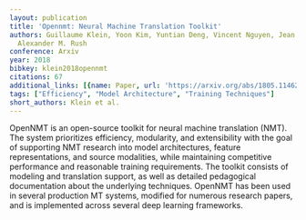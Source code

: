 ```yaml
---
layout: publication
title: 'Opennmt: Neural Machine Translation Toolkit'
authors: Guillaume Klein, Yoon Kim, Yuntian Deng, Vincent Nguyen, Jean Senellart,
  Alexander M. Rush
conference: Arxiv
year: 2018
bibkey: klein2018opennmt
citations: 67
additional_links: [{name: Paper, url: 'https://arxiv.org/abs/1805.11462'}]
tags: ["Efficiency", "Model Architecture", "Training Techniques"]
short_authors: Klein et al.
---
```

OpenNMT is an open-source toolkit for neural machine translation (NMT). The
system prioritizes efficiency, modularity, and extensibility with the goal of
supporting NMT research into model architectures, feature representations, and
source modalities, while maintaining competitive performance and reasonable
training requirements. The toolkit consists of modeling and translation
support, as well as detailed pedagogical documentation about the underlying
techniques. OpenNMT has been used in several production MT systems, modified
for numerous research papers, and is implemented across several deep learning
frameworks.